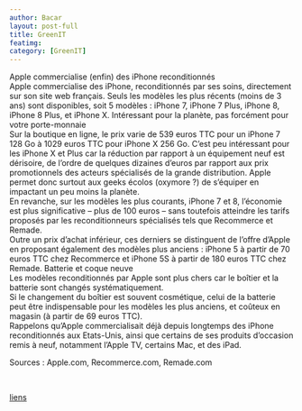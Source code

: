 ```yaml
---
author: Bacar
layout: post-full
title: GreenIT
featimg:
category: [GreenIT]
---
```

Apple commercialise (enfin) des iPhone reconditionnés
<br>
Apple commercialise des iPhone, reconditionnés par ses soins, directement sur son site web français. Seuls les modèles les plus récents (moins de 3 ans) sont disponibles, soit 5 modèles : iPhone 7, iPhone 7 Plus, iPhone 8, iPhone 8 Plus, et iPhone X.
Intéressant pour la planète, pas forcément pour votre porte-monnaie
<br>
Sur la boutique en ligne, le prix varie de 539 euros TTC pour un iPhone 7 128 Go à 1029 euros TTC pour iPhone X 256 Go. C’est peu intéressant pour les iPhone X et Plus car la réduction par rapport à un équipement neuf est dérisoire, de l’ordre de quelques dizaines d’euros par rapport aux prix promotionnels des acteurs spécialisés de la grande distribution. Apple permet donc surtout aux geeks écolos (oxymore ?) de s’équiper en impactant un peu moins la planète.
<br>
En revanche, sur les modèles les plus courants, iPhone 7 et 8, l’économie est plus significative – plus de 100 euros – sans toutefois atteindre les tarifs proposés par les reconditionneurs spécialisés tels que Recommerce et Remade.
<br>
Outre un prix d’achat inférieur, ces derniers se distinguent de l’offre d’Apple en proposant également des modèles plus anciens : iPhone 5 à partir de 70 euros TTC chez Recommerce et iPhone 5S à partir de 180 euros TTC chez Remade.
Batterie et coque neuve
<br>
Les modèles reconditionnés par Apple sont plus chers car le boîtier et la batterie sont changés systématiquement.
<br>
Si le changement du boîtier est souvent cosmétique, celui de la batterie peut être indispensable pour les modèles les plus anciens, et coûteux en magasin (à partir de 69 euros TTC).
<br>
Rappelons qu’Apple commercialisait déjà depuis longtemps des iPhone reconditionnés aux Etats-Unis, ainsi que certains de ses produits d’occasion remis à neuf, notamment l’Apple TV, certains Mac, et des iPad.

Sources : Apple.com, Recommerce.com, Remade.com

<br>

[liens](https://www.greenit.fr/2019/02/06/apple-commercialise-enfin-des-iphone-reconditionnes/)


